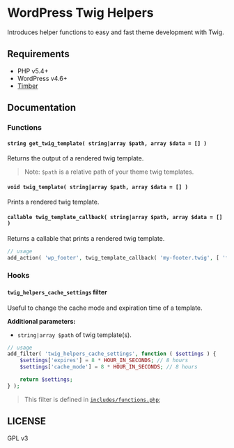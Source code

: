 # WordPress Twig Helpers

Introduces helper functions to easy and fast theme development with Twig.

## Requirements

- PHP v5.4+
- WordPress v4.6+
- [Timber](https://wordpress.org/plugins/timber-library/)

## Documentation

### Functions

#### `string get_twig_template( string|array $path, array $data = [] )`

Returns the output of a rendered twig template.

> Note: `$path` is a relative path of your theme twig templates.

#### `void twig_template( string|array $path, array $data = [] )`

Prints a rendered twig template.

#### `callable twig_template_callback( string|array $path, array $data = [] )`

Returns a callable that prints a rendered twig template.

```php
// usage
add_action( 'wp_footer', twig_template_callback( 'my-footer.twig', [ 'foo' => 'bar' ] ) );
```

### Hooks

#### `twig_helpers_cache_settings` filter

Useful to change the cache mode and expiration time of a template.

**Additional parameters:**

- `string|array $path` of twig template(s).

```php
// usage
add_filter( 'twig_helpers_cache_settings', function ( $settings ) {
	$settings['expires'] = 8 * HOUR_IN_SECONDS; // 8 hours
	$settings['cache_mode'] = 8 * HOUR_IN_SECONDS; // 8 hours

	return $settings;
} );
```

> This filter is defined in [`includes/functions.php`](includes/functions.php);

## LICENSE

GPL v3
